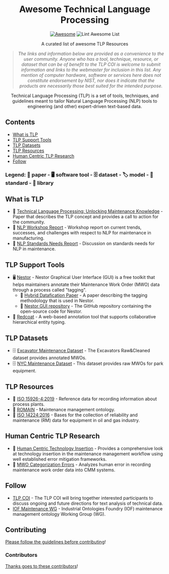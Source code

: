 <div align="center">

<!-- title -->

<!--lint ignore no-dead-urls-->
# Awesome Technical Language Processing 
[![Awesome](https://awesome.re/badge.svg)](https://awesome.re) ![Lint Awesome List](https://github.com/TLP-COI/awesome-tlp/workflows/Lint%20Awesome%20List/badge.svg)

<!-- subtitle -->
A curated list of awesome TLP Resources
<!-- image -->

<!-- <a href="" target="_blank" rel="noopener noreferrer">
  <img src="" />
</a> -->

<!-- description -->

> *The links and information below are provided as a convenience to the user community. Anyone who has a tool, technique, resource, or dataset that can be of benefit to the TLP COI is welcome to submit information and links to the webmaster for inclusion in this list. Any mention of computer hardware, software or services here does not constitute endorsement by NIST, nor does it indicate that the products are necessarily those best suited for the intended purpose.* 

Technical Language Processing (TLP) is a set of tools, techniques, and guidelines meant to tailor Natural Language Processing (NLP) tools to engineering (and other) expert-driven text-based data.

</div>

<!-- TOC -->

## Contents

- [What is TLP](#what-is-tlp)
- [TLP Support Tools](#tlp-support-tools)
- [TLP Datasets](#tlp-datasets)
- [TLP Resources](#tlp-resources)
- [Human Centric TLP Research](#human-centric-tlp-research)
- [Follow](#follow)

### Legend: 📃 paper - 🖥️ software tool - 🗄️ dataset - 🏷️ model - 📘 standard - 🔌 library 

<!-- CONTENT -->

## What is TLP

- 📃 [Technical Language Processing: Unlocking Maintenance Knowledge](https://www.nist.gov/publications/technical-language-processing-unlocking-maintenance-knowledge) - Paper that describes the TLP concept and provides a call to action for the community. 
- 📃 [NLP Workshop Report](https://www.nist.gov/publications/summary-report-standards-requirements-gathering-workshop-natural-language-analysis) - Workshop report on current trends, successes, and challenges with respect to NLP for maintenance in manufacturing.
- 📃 [NLP Standards Needs Report](https://www.nist.gov/publications/standards-needs-maintenance-work-order-analysis-manufacturing) - Discussion on standards needs for NLP in maintenance.

## TLP Support Tools

- 🖥️ [Nestor](https://www.nist.gov/services-resources/software/nestor) - Nestor Graphical User Interface (GUI) is a free toolkit that helps maintainers annotate their Maintenance Work Order (MWO) data through a process called "tagging".
  - 📃 [Hybrid Datafication Paper](https://www.nist.gov/publications/hybrid-datafication-maintenance-logs-ai-assisted-human-tags) - A paper describing the tagging methodology that is used in Nestor.
  - 🔌 [Nestor GUI repository](https://github.com/usnistgov/nestor) - The GitHub repository containing the open-source code for Nestor.     
- 🔌 [Redcoat](https://github.com/Michael-Stewart-Webdev/redcoat) - A web-based annotation tool that supports collaborative hierarchical entity typing. 


## TLP Datasets

- 🗄️ [Excavator Maintenance Dataset](https://prognosticsdl.ecm.uwa.edu.au/pdl/) - The Excavators Raw&Cleaned dataset provides annotated MWOs.
- 🗄️ [NYC Maintenance Dataset](https://data.cityofnewyork.us/Environment/Asset-Management-Parks-System-AMPS-Work-Orders/8sdw-8vja) - This dataset provides raw MWOs for park equipment. 


## TLP Resources 
- 📘 [ISO 15926-4:2019](https://www.iso.org/standard/73830.html) - Reference data for recording information about process plants. 
- 📃 [ROMAIN](https://content.iospress.com/articles/applied-ontology/ao190208) - Maintenance management ontology.
- 📘 [ISO 14224:2016](https://www.iso.org/obp/ui/#iso:std:iso:14224:en) - Bases for the collection of reliability and maintenance (RM) data for equipment in oil and gas industry.

## Human Centric TLP Research
- 📃 [Human Centric Technology Insertion](https://www.nist.gov/publications/where-do-we-start-guidance-technology-implementation-maintenance-management-0) - Provides a comprehensive look at technology insertion in the maintenance management workflow using well established error mitigation frameworks. 
- 📃 [MWO Categorization  Errors](https://www.nist.gov/publications/categorization-errors-data-entry-maintenance-work-orders) - Analyzes human error in recording maintenance work order data into CMM systems. 


<!-- END CONTENT -->

## Follow

<!-- list people worth following on social sites (twitter, linkedin, github, youtube etc.) -->

- [TLP COI](https://www.nist.gov/el/tlp-coi) - The TLP COI will bring together interested participants to discuss ongoing and future directions for text analysis of technical data.  
- [IOF Maintenance WG](https://www.industrialontologies.org/maintenance-wg/) - Industrial Ontologies Foundry (IOF) maintenance management ontology Working Group (WG). 


## Contributing

[Please follow the guidelines before contributing](contributing.md)!

### Contributors

[Thanks goes to these contributors](https://github.com/TLP-COI/awesome-tlp/graphs/contributors)! 
